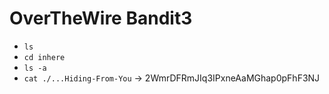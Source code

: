 # OverTheWire Bandit3

- `ls`
- `cd inhere`
- `ls -a`
- `cat ./...Hiding-From-You` -> 2WmrDFRmJIq3IPxneAaMGhap0pFhF3NJ
